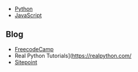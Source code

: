 - [Python](python.md)
- [JavaScript]()

## Blog

- [FreecodeCamp](https://www.freecodecamp.org/news)
- Real Python Tutorials](https://realpython.com/
- [Sitepoint](https://www.sitepoint.com/blog/)
